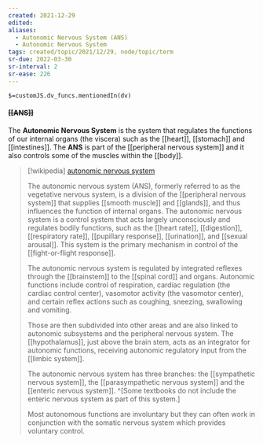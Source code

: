 ```yaml
---
created: 2021-12-29 
edited: 
aliases:
  - Autonomic Nervous System (ANS)
  - Autonomic Nervous System 
tags: created/topic/2021/12/29, node/topic/term
sr-due: 2022-03-30
sr-interval: 2
sr-ease: 226
---
```

`$=customJS.dv_funcs.mentionedIn(dv)`

#### <s class="topic-title">[[ANS]]</s>

The **Autonomic Nervous System** is the system that regulates the functions of our internal organs (the viscera) such as the [[heart]], [[stomach]] and [[intestines]]. The **ANS** is part of the [[peripheral nervous system]] and it also controls some of the muscles within the [[body]].


> [!wikipedia] [autonomic nervous system](https://en.wikipedia.org/wiki/Autonomic%20nervous%20system)
> 
> The autonomic nervous system (ANS), formerly referred to as the vegetative nervous system, is a division of the [[peripheral nervous system]] that supplies [[smooth muscle]] and [[glands]], and thus influences the function of internal organs. The autonomic nervous system is a control system that acts largely unconsciously and regulates bodily functions, such as the [[heart rate]], [[digestion]], [[respiratory rate]], [[pupillary response]], [[urination]], and [[sexual arousal]]. This system is the primary mechanism in control of the [[fight-or-flight response]].
> 
> The autonomic nervous system is regulated by integrated reflexes through the [[brainstem]] to the [[spinal cord]] and organs. Autonomic functions include control of respiration, cardiac regulation (the cardiac control center), vasomotor activity (the vasomotor center), and certain reflex actions such as coughing, sneezing, swallowing and vomiting. 
> 
> Those are then subdivided into other areas and are also linked to autonomic subsystems and the peripheral nervous system. The [[hypothalamus]], just above the brain stem, acts as an integrator for autonomic functions, receiving autonomic regulatory input from the [[limbic system]].
> 
> The autonomic nervous system has three branches: the [[sympathetic nervous system]], the [[parasympathetic nervous system]] and the [[enteric nervous system]]. ^[Some textbooks do not include the enteric nervous system as part of this system.] 
> 
> Most autonomous functions are involuntary but they can often work in conjunction with the somatic nervous system which provides voluntary control.
>
